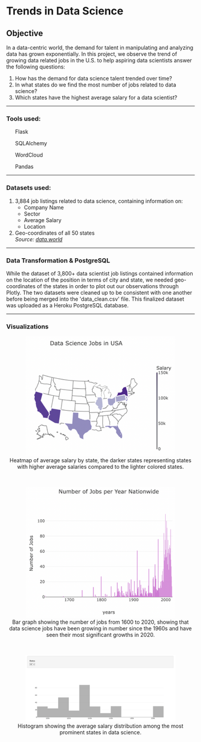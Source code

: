 # Trends in Data Science

## Objective
In a data-centric world, the demand for talent in manipulating and analyzing data has grown exponentially.
In this project, we observe the trend of growing data related jobs in the U.S. to help aspiring data scientists answer the following questions:
    <ol>
        <li>How has the demand for data science talent trended over time?</li>
        <li>In what states do we find the most number of jobs related to data science?</li>
        <li>Which states have the highest average salary for a data scientist?</li>
    </ol>

<hr>

### Tools used:
<ul>Flask</ul>
<ul>SQLAlchemy</ul>
<ul>WordCloud</ul>
<ul>Pandas</ul>

<hr>

### Datasets used:
1. 3,884 job listings related to data science, containing information on:
    <ul>    
        <li>Company Name</li>
        <li>Sector</li>
        <li>Average Salary</li>
        <li>Location</li>
    </ul>
2. Geo-coordinates of all 50 states
<br><i>Source: <a href="https://data.world/">data.world</a></i>

<hr>

### Data Transformation & PostgreSQL
While the dataset of 3,800+ data scientist job listings contained information on the location of the position in terms of city and state, we needed geo-coordinates of the states in order to plot out our observations through Plotly.
The two datasets were cleaned up to be consistent with one another before being merged into the 'data_clean.csv' file.
This finalized dataset was uploaded as a Heroku PostgreSQL database.

<hr>

### Visualizations
<p align="center">
    <img src="static/images/avg_salary_by_state.png" style="width:400px" class="center">
    <br>
    Heatmap of average salary by state, the darker states representing states with higher average salaries compared to the lighter colored states.
</p>
<br>
<p align="center">
    <img src="static/images/num_of_jobs.png" style="width:400px" class="center">
    <br>
    Bar graph showing the number of jobs from 1600 to 2020, showing that data science jobs have been growing in number since the 1960s and have seen their most significant growths in 2020.
</p>
<br>
<p align="center">
    <img src="static/images/salary_by_state.png" style="width:400px" class="center">
    <br>
    Histogram showing the average salary distribution among the most prominent states in data science.
</p>